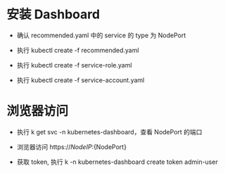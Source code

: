 # 安装 Dashboard

- 确认 recommended.yaml 中的 service 的 type 为 NodePort

- 执行 kubectl create -f recommended.yaml

- 执行 kubectl create -f service-role.yaml

- 执行 kubectl create -f service-account.yaml

# 浏览器访问

- 执行 k get svc -n kubernetes-dashboard，查看 NodePort 的端口 

- 浏览器访问 https://${NodeIP}:${NodePort}

- 获取 token, 执行 k -n kubernetes-dashboard create token admin-user




